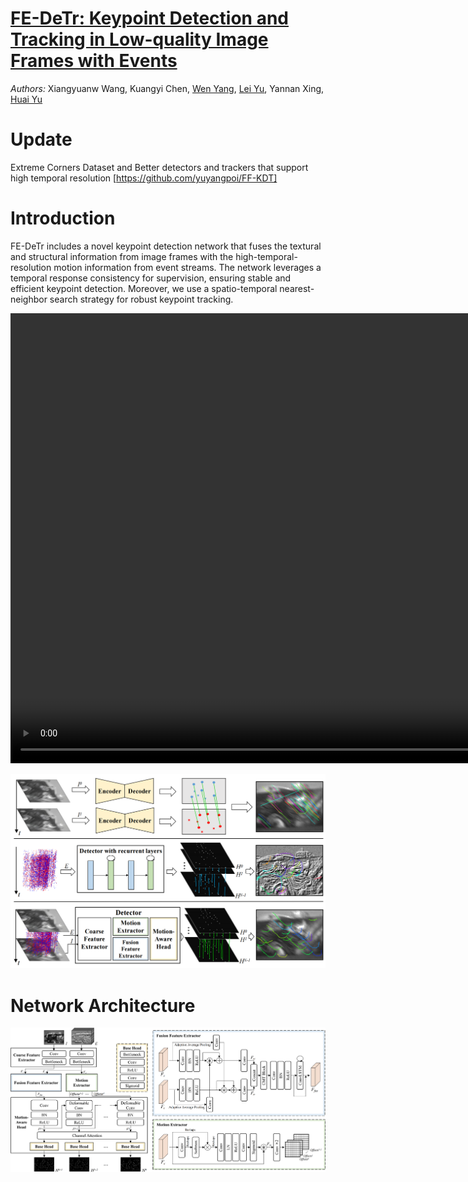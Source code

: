 # [FE-DeTr: Keypoint Detection and Tracking in Low-quality Image Frames with Events](https://github.com/yuyangpoi/FE-DeTr)

*Authors:* Xiangyuanw Wang, Kuangyi Chen, [Wen Yang](http://www.captain-whu.com/yangwen_En.html), [Lei Yu](https://scholar.google.com/citations?hl=zh-CN&user=Klc_GHUAAAAJ), Yannan Xing, [Huai Yu](https://scholar.google.com/citations?user=lG7h27kAAAAJ&hl=zh-CN)


# Update
Extreme Corners Dataset and Better detectors and trackers that support high temporal resolution
[https://github.com/yuyangpoi/FF-KDT]


# Introduction
FE-DeTr includes a novel keypoint detection network that fuses the textural and structural information from image frames with the high-temporal-resolution motion information from event streams. The network leverages a temporal response consistency for supervision, ensuring stable and efficient keypoint detection. Moreover, we use a spatio-temporal nearest-neighbor search strategy for robust keypoint tracking. 

<video width="1280" height="720" controls>
  <source src="https://github.com/yuyangpoi/FE-DeTr/blob/main/figures/FE-DeTr_20230922_21330589.mp4" type="video/mp4">
</video>

![s](figures/brief.png)

# Network Architecture
![s](figures/structure.png)
